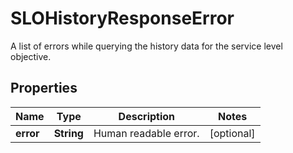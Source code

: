 

# SLOHistoryResponseError

A list of errors while querying the history data for the service level objective.

## Properties

Name | Type | Description | Notes
------------ | ------------- | ------------- | -------------
**error** | **String** | Human readable error. |  [optional]



